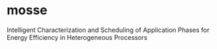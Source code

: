 # mosse
Intelligent Characterization and Scheduling of Application Phases for Energy Efficiency in Heterogeneous Processors
